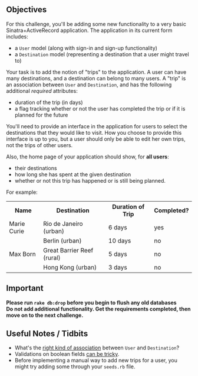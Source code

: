 ## Objectives

For this challenge, you'll be adding some new functionality to a very basic Sinatra+ActiveRecord application. The application in its current form includes:

- a `User` model (along with sign-in and sign-up functionality)
- a `Destination` model (representing a destination that a user might travel to)

Your task is to add the notion of "trips" to the application. A user can have many destinations, and a destination can belong to many users. A "trip" is an association between `User` and `Destination`, and has the following additional *required* attributes:

- duration of the trip (in days)
- a flag tracking whether or not the user has completed the trip or if it is planned for the future

You'll need to provide an interface in the application for users to select the destinations that they would like to visit. How you choose to provide this interface is up to you, but a user should only be able to edit her own trips, not the trips of other users.

Also, the home page of your application should show, for **all users**:
* their destinations
* how long she has spent at the given destination
* whether or not this trip has happened or is still being planned.

For example:

<table>
  <tr>
    <th>Name</th><th>Destination</th><th>Duration of Trip</th><th>Completed?</th>
  </tr>
  <tr class="new-user">
    <td>Marie Curie</td><td>Rio de Janeiro (urban)</td><td>6 days</td><td>yes</td>
  </tr>
  <tr>
    <td></td><td>Berlin (urban)</td><td>10 days</td><td>no</td>
  </tr>
  <tr class="new-user">
    <td>Max Born</td><td>Great Barrier Reef (rural)</td><td>5 days</td><td>no</td>
  </tr>
  <tr>
    <td></td><td>Hong Kong (urban)</td><td>3 days</td><td>no</td>
  </tr>
</table>

## Important
**Please run `rake db:drop` before you begin to flush any old databases**  
**Do not add additional functionality. Get the requirements completed, then move on to the next challenge.**

## Useful Notes / Tidbits

- What's the [right kind of association](http://guides.rubyonrails.org/association_basics.html#the-has_many-through-association) between `User` and `Destination`?
- Validations on boolean fields [can be tricky](http://stackoverflow.com/questions/10506575/rails-database-defaults-and-model-validation-for-boolean-fields).
- Before implementing a manual way to add new trips for a user, you might try adding some through your `seeds.rb` file.
